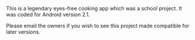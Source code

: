 This is a legendary eyes-free cooking app which was a school project.
It was coded for Android version 2.1.

Please email the owners if you wish to see this project made compatible for later versions.